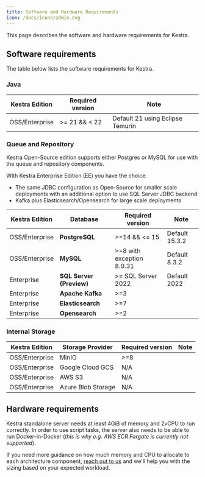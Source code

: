 ```yaml
---
title: Software and Hardware Requirements
icon: /docs/icons/admin.svg
---
```


This page describes the software and hardware requirements for Kestra.

## Software requirements

The table below lists the software requirements for Kestra.

### Java

| Kestra Edition | Required version | Note                             |
|----------------|------------------|----------------------------------|
| OSS/Enterprise | >= 21 && < 22    | Default 21 using Eclipse Temurin |

### Queue and Repository

Kestra Open-Source edition supports either Postgres or MySQL for use with the queue and repository components.

With Kestra Enterprise Edition (EE) you have the choice:
- The same JDBC configuration as Open-Source for smaller scale deployments with an additional option to use SQL Server JDBC backend
- Kafka plus Elasticsearch/Opensearch for large scale deployments

| Kestra Edition    | Database                 | Required version          | Note           |
|-------------------|--------------------------|---------------------------|----------------|
| OSS/Enterprise    | **PostgreSQL**           | >=14 && <= 15             | Default 15.3.2 |
| OSS/Enterprise    | **MySQL**                | >=8 with exception 8.0.31 | Default 8.3.2  |
| Enterprise        | **SQL Server (Preview)** | >= SQL Server 2022        | Default 2022   |
| Enterprise        | **Apache Kafka**         | >=3                       |                |
| Enterprise        | **Elasticsearch**        | >=7                       |                |
| Enterprise        | **Opensearch**           | >=2                       |                |

### Internal Storage

| Kestra Edition    | Storage Provider   | Required version          | Note                             |
|-------------------|--------------------|---------------------------|----------------------------------|
| OSS/Enterprise    | MinIO              | >=8                       |                                  |
| OSS/Enterprise    | Google Cloud GCS   | N/A                       |                                  |
| OSS/Enterprise    | AWS S3             | N/A                       |                                  |
| OSS/Enterprise    | Azure Blob Storage | N/A                       |                                  |


## Hardware requirements

Kestra standalone server needs at least 4GiB of memory and 2vCPU to run correctly. In order to use script tasks, the server also needs to be able to run Docker-in-Docker (_this is why e.g. AWS ECR Fargate is currently not supported_).

If you need more guidance on how much memory and CPU to allocate to each architecture component, [reach out to us](/demo) and we'll help you with the sizing based on your expected workload.
